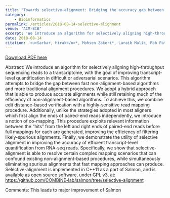 ```yaml
---
title: "Towards selective-alignment: Bridging the accuracy gap between alignment-based and alignment-free transcript quantification"
category: 
    - Bioinformatics
permalink: /articles/2018-08-14-selective-alignment
venue: "ACM-BCB"
excerpt: 'We introduce an algorithm for selectively aligning high-throughput sequencing reads to a transcriptome, with the goal of improving transcript-level quantification in difficult or adversarial scenarios.'
date: 2018-08-14
citation: '<u>Sarkar, Hirak</u>*, Mohsen Zakeri*, Laraib Malik, Rob Patro Proceedings of the 2018 ACM International Conference on Bioinformatics, Computational Biology, and Health Informatics. 2018.'
---
```


<a href='https://dl.acm.org/doi/pdf/10.1145/3233547.3233589'>Download PDF here</a>

Abstract: We introduce an algorithm for selectively aligning high-throughput
sequencing reads to a transcriptome, with the goal of improving transcript-level quantification in difficult or adversarial scenarios. This algorithm attempts to bridge the gap between fast
non-alignment-based algorithms and more traditional alignment
procedures. We adopt a hybrid approach that is able to produce
accurate alignments while still retaining much of the efficiency of
non-alignment-based algorithms. To achieve this, we combine edit distance-based verification with a highly-sensitive read mapping
procedure. Additionally, unlike the strategies adopted in most aligners which first align the ends of paired-end reads independently,
we introduce a notion of co-mapping. This procedure exploits relevant information between the “hits” from the left and right ends
of paired-end reads before full mappings for each are generated,
improving the efficiency of filtering likely-spurious alignments. Finally, we demonstrate the utility of selective alignment in improving
the accuracy of efficient transcript-level quantification from RNA-seq reads. Specifically, we show that selective-alignment is able
to resolve certain complex mapping scenarios that can confound
existing non-alignment-based procedures, while simultaneously
eliminating spurious alignments that fast mapping approaches can
produce. Selective-alignment is implemented in C++11 as a part
of Salmon, and is available as open source software, under GPL v3, at:
https://github.com/COMBINE-lab/salmon/tree/selective-alignment

Comments: This leads to major improvement of Salmon